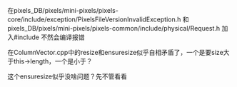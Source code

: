 在pixels_DB/pixels/mini-pixels/pixels-core/include/exception/PixelsFileVersionInvalidException.h
和pixels_DB/pixels/mini-pixels/pixels-common/include/physical/Request.h
加入#include <cstdint>
不然会编译报错


在ColumnVector.cpp中的resize和ensuresize似乎自相矛盾了，一个是要size大于this->length，一个是小于？

这个ensuresize似乎没啥问题？先不管看看
